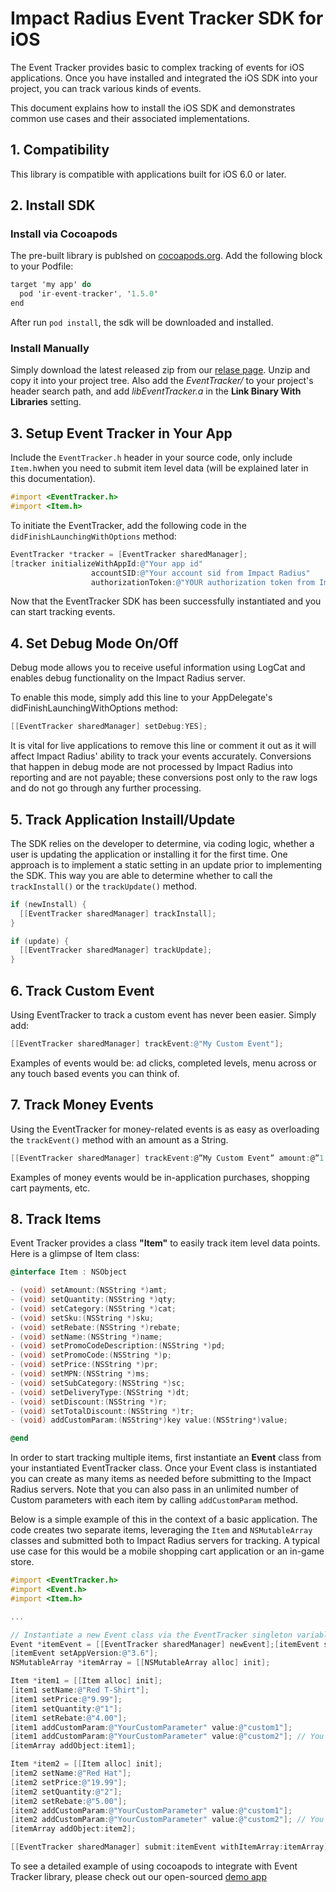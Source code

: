 # Impact Radius Event Tracker SDK for iOS #

The Event Tracker provides basic to complex tracking of events for iOS applications. Once you have installed and integrated the iOS SDK into your project, you can track various kinds of events.

This document explains how to install the iOS SDK and demonstrates common use cases and their associated implementations.

## 1. Compatibility ##
This library is compatible with applications built for iOS 6.0 or later.

## 2. Install SDK ##

### Install via Cocoapods ###
The pre-built library is publshed on [cocoapods.org](https://cocoapods.org/). Add the following block to your Podfile:

```objective-c
target 'my app' do
  pod 'ir-event-tracker', '1.5.0'
end
```

After run `pod install`, the sdk will be downloaded and installed.

### Install Manually ###
Simply download the latest released zip from our [relase page](https://github.com/ImpactInc/ir-event-tracker/releases). Unzip and copy it into your project tree. Also add the *EventTracker/* to your project's header search path, and add *libEventTracker.a* in the **Link Binary With Libraries** setting.

## 3. Setup Event Tracker in Your App ##
Include the `EventTracker.h` header in your source code, only include `Item.h`when you need to submit item level data (will be explained later in this documentation).

```objective-c
#import <EventTracker.h>
#import <Item.h>
```

To initiate the EventTracker, add the following code in the `didFinishLaunchingWithOptions` method:

```objective-c
EventTracker *tracker = [EventTracker sharedManager];
[tracker initializeWithAppId:@"Your app id"
                  accountSID:@"Your account sid from Impact Radius"
                  authorizationToken:@"YOUR authorization token from Impact Radius"];
```

Now that the EventTracker SDK has been successfully instantiated and you can start tracking events.

## 4. Set Debug Mode On/Off ##
Debug mode allows you to receive useful information using LogCat and enables debug functionality on the Impact Radius server.

To enable this mode, simply add this line to your AppDelegate's didFinishLaunchingWithOptions method:

```objective-c
[[EventTracker sharedManager] setDebug:YES];
```

It is vital for live applications to remove this line or comment it out as it will affect Impact Radius' ability to track your events accurately. Conversions that happen in debug mode are not processed by Impact Radius into reporting and are not payable; these conversions post only to the raw logs and do not go through any further processing.

## 5. Track Application Instaill/Update ##
The SDK relies on the developer to determine, via coding logic, whether a user is updating the application or installing it for the first time. One approach is to implement a static setting in an update prior to implementing the SDK. This way you are able to determine whether to call the `trackInstall()` or the `trackUpdate()` method.

```objective-c
if (newInstall) {
  [[EventTracker sharedManager] trackInstall];
}

if (update) {
  [[EventTracker sharedManager] trackUpdate];
}
```

## 6. Track Custom Event ##
Using EventTracker to track a custom event has never been easier. Simply add:

```objective-c
[[EventTracker sharedManager] trackEvent:@"My Custom Event"];
```

Examples of events would be: ad clicks, completed levels, menu across or any touch based events you can think of.

## 7. Track Money Events ##
Using the EventTracker for money-related events is as easy as overloading the `trackEvent()` method with an amount as a String.

```objective-c
[[EventTracker sharedManager] trackEvent:@”My Custom Event” amount:@”1.99”];
```

Examples of money events would be in-application purchases, shopping cart payments, etc.

## 8. Track Items ##
Event Tracker provides a class **"Item"** to easily track item level data points. Here is a glimpse of Item class:

```objective-c
@interface Item : NSObject

- (void) setAmount:(NSString *)amt;
- (void) setQuantity:(NSString *)qty;
- (void) setCategory:(NSString *)cat;
- (void) setSku:(NSString *)sku;
- (void) setRebate:(NSString *)rebate;
- (void) setName:(NSString *)name;
- (void) setPromoCodeDescription:(NSString *)pd;
- (void) setPromoCode:(NSString *)p;
- (void) setPrice:(NSString *)pr;
- (void) setMPN:(NSString *)ms;
- (void) setSubCategory:(NSString *)sc;
- (void) setDeliveryType:(NSString *)dt;
- (void) setDiscount:(NSString *)r;
- (void) setTotalDiscount:(NSString *)tr;
- (void) addCustomParam:(NSString*)key value:(NSString*)value;

@end
```

In order to start tracking multiple items, first instantiate an **Event** class from your instantiated EventTracker class. Once your Event class is instantiated you can create as many items as needed before submitting to the Impact Radius servers. Note that you can also pass in an unlimited number of Custom parameters with each item by calling `addCustomParam` method.

Below is a simple example of this in the context of a basic application. The code creates two separate items, leveraging the `Item` and `NSMutableArray` classes and submitted both to Impact Radius servers for tracking. A typical use case for this would be a mobile shopping cart application or an in-game store.

```objective-c
#import <EventTracker.h>
#import <Event.h>
#import <Item.h>

...

// Instantiate a new Event class via the EventTracker singleton variable 
Event *itemEvent = [[EventTracker sharedManager] newEvent];[itemEvent setOrderId:@"Multi Item Event"];
[itemEvent setAppVersion:@"3.6"];
NSMutableArray *itemArray = [[NSMutableArray alloc] init];

Item *item1 = [[Item alloc] init];
[item1 setName:@"Red T-Shirt"];
[item1 setPrice:@"9.99"];
[item1 setQuantity:@"1"];
[item1 setRebate:@"4.00"];
[item1 addCustomParam:@"YourCustomParameter" value:@"custom1"];
[item1 addCustomParam:@"YourCustomParameter" value:@"custom2"]; // You can add unlimited custom metrics
[itemArray addObject:item1];

Item *item2 = [[Item alloc] init];
[item2 setName:@"Red Hat"];
[item2 setPrice:@"19.99"];
[item2 setQuantity:@"2"];
[item2 setRebate:@"5.00"];
[item2 addCustomParam:@"YourCustomParameter" value:@"custom1"];
[item2 addCustomParam:@"YourCustomParameter" value:@"custom2"]; // You can add unlimited custom metrics
[itemArray addObject:item2];

[[EventTracker sharedManager] submit:itemEvent withItemArray:itemArray];
```

To see a detailed example of using cocoapods to integrate with Event Tracker library, please check out our open-sourced [demo app](https://github.com/ImpactInc/ir-event-tracker-demoapp)
